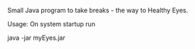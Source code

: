 Small Java program to take breaks - the way to Healthy Eyes.

Usage:
On system startup run

java -jar myEyes.jar
